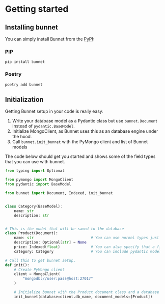 # Getting started

## Installing bunnet

You can simply install Bunnet from the [PyPI](https://pypi.org/project/bunnet/):

### PIP

```shell
pip install bunnet
```

### Poetry

```shell
poetry add bunnet
```

## Initialization

Getting Bunnet setup in your code is really easy:

1.  Write your database model as a Pydantic class but use `bunnet.Document` instead of `pydantic.BaseModel`.
2.  Initialize MongoClient, as Bunnet uses this as an database engine under the hood.
3.  Call `bunnet.init_bunnet` with the PyMongo client and list of Bunnet models

The code below should get you started and shows some of the field types that you can use with bunnet.

```python
from typing import Optional

from pymongo import MongoClient
from pydantic import BaseModel

from bunnet import Document, Indexed, init_bunnet


class Category(BaseModel):
    name: str
    description: str


# This is the model that will be saved to the database
class Product(Document):
    name: str                          # You can use normal types just like in pydantic
    description: Optional[str] = None
    price: Indexed(float)              # You can also specify that a field should correspond to an index
    category: Category                 # You can include pydantic models as well

# Call this to get bunnet setup.
def init():
    # Create PyMongo client
    client = MongoClient(
        "mongodb://user:pass@host:27017"
    )

    # Initialize bunnet with the Product document class and a database
    init_bunnet(database=client.db_name, document_models=[Product])
```
